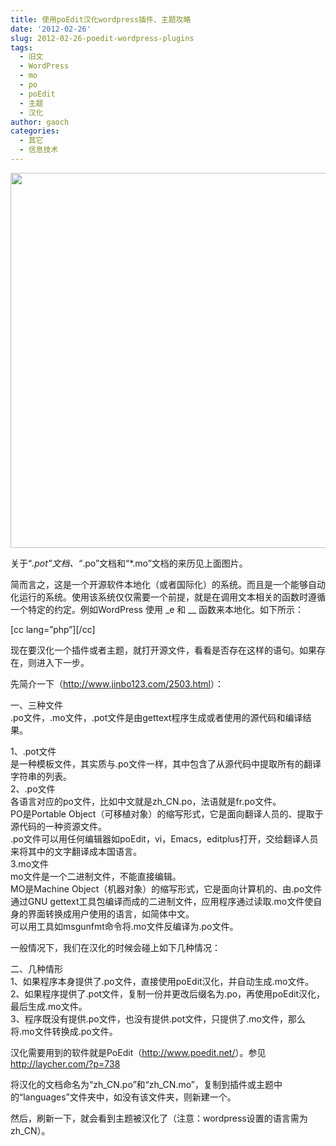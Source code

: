 ```yaml
---
title: 使用poEdit汉化wordpress插件、主题攻略
date: '2012-02-26'
slug: 2012-02-26-poedit-wordpress-plugins
tags:
  - 旧文
  - WordPress
  - mo
  - po
  - poEdit
  - 主题
  - 汉化
author: gaoch
categories:
  - 其它
  - 信息技术
---
```



<img src="https://cloudfs-spring.oss-cn-qingdao.aliyuncs.com/bio_spring_uploads/2012/02/565px-Pic1.jpg" width="565" height="600" />

关于“*.pot”文档、“*.po”文档和“\*.mo”文档的来历见上面图片。

简而言之，这是一个开源软件本地化（或者国际化）的系统。而且是一个能够自动化运行的系统。使用该系统仅仅需要一个前提，就是在调用文本相关的函数时遵循一个特定的约定。例如WordPress
使用 \_e 和 \_\_ 函数来本地化。如下所示：

\[cc lang=”php”\]\[/cc\]

现在要汉化一个插件或者主题，就打开源文件，看看是否存在这样的语句。如果存在，则进入下一步。

先简介一下（<http://www.jinbo123.com/2503.html>）：

一、三种文件  
.po文件，.mo文件，.pot文件是由gettext程序生成或者使用的源代码和编译结果。

1、.pot文件  
是一种模板文件，其实质与.po文件一样，其中包含了从源代码中提取所有的翻译字符串的列表。  
2、.po文件  
各语言对应的po文件，比如中文就是zh\_CN.po，法语就是fr.po文件。  
PO是Portable
Object（可移植对象）的缩写形式，它是面向翻译人员的、提取于源代码的一种资源文件。  
.po文件可以用任何编辑器如poEdit，vi，Emacs，editplus打开，交给翻译人员来将其中的文字翻译成本国语言。  
3.mo文件  
mo文件是一个二进制文件，不能直接编辑。  
MO是Machine
Object（机器对象）的缩写形式，它是面向计算机的、由.po文件通过GNU
gettext工具包编译而成的二进制文件，应用程序通过读取.mo文件使自身的界面转换成用户使用的语言，如简体中文。  
可以用工具如msgunfmt命令将.mo文件反编译为.po文件。

一般情况下，我们在汉化的时候会碰上如下几种情况：

二、几种情形  
1、如果程序本身提供了.po文件，直接使用poEdit汉化，并自动生成.mo文件。  
2、如果程序提供了.pot文件，复制一份并更改后缀名为.po，再使用poEdit汉化，最后生成.mo文件。  
3、程序既没有提供.po文件，也没有提供.pot文件，只提供了.mo文件，那么将.mo文件转换成.po文件。

汉化需要用到的软件就是PoEdit（<http://www.poedit.net/>）。参见<http://laycher.com/?p=738>

将汉化的文档命名为“zh\_CN.po”和“zh\_CN.mo”，复制到插件或主题中的“languages”文件夹中，如没有该文件夹，则新建一个。

然后，刷新一下，就会看到主题被汉化了（注意：wordpress设置的语言需为zh\_CN）。
